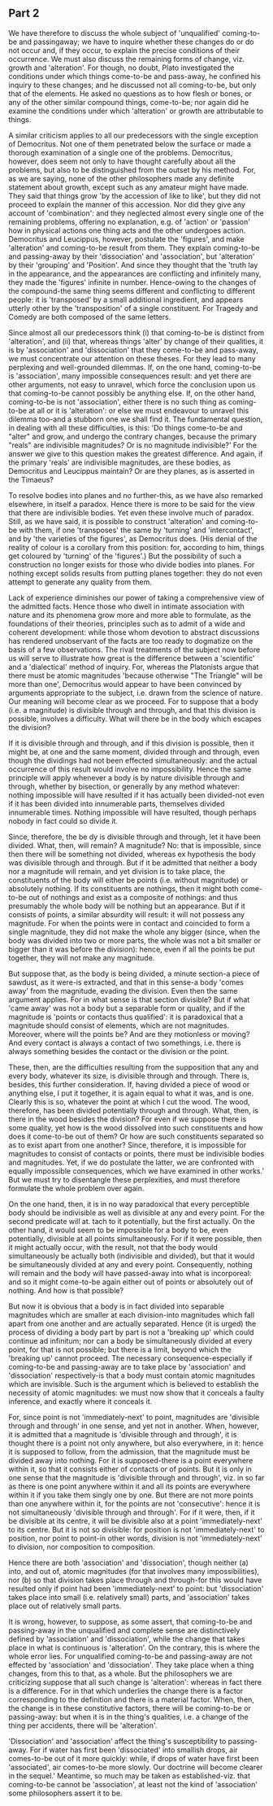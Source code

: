 ## Part 2

We have therefore to discuss the whole subject of 'unqualified' coming-to-be and passingaway; we have to inquire whether these changes do or do not occur and, if they occur, to explain the precise conditions of their occurrence.
We must also discuss the remaining forms of change, viz.
growth and 'alteration'.
For though, no doubt, Plato investigated the conditions under which things come-to-be and pass-away, he confined his inquiry to these changes; and he discussed not all coming-to-be, but only that of the elements.
He asked no questions as to how flesh or bones, or any of the other similar compound things, come-to-be; nor again did he examine the conditions under which 'alteration' or growth are attributable to things.

A similar criticism applies to all our predecessors with the single exception of Democritus.
Not one of them penetrated below the surface or made a thorough examination of a single one of the problems.
Democritus, however, does seem not only to have thought carefully about all the problems, but also to be distinguished from the outset by his method.
For, as we are saying, none of the other philosophers made any definite statement about growth, except such as any amateur might have made.
They said that things grow 'by the accession of like to like', but they did not proceed to explain the manner of this accession.
Nor did they give any account of 'combination': and they neglected almost every single one of the remaining problems, offering no explanation, e.g.
of 'action' or 'passion' how in physical actions one thing acts and the other undergoes action.
Democritus and Leucippus, however, postulate the 'figures', and make 'alteration' and coming-to-be result from them.
They explain coming-to-be and passing-away by their 'dissociation' and 'association', but 'alteration' by their 'grouping' and 'Position'.
And since they thought that the 'truth lay in the appearance, and the appearances are conflicting and infinitely many, they made the 'figures' infinite in number.
Hence-owing to the changes of the compound-the same thing seems different and conflicting to different people: it is 'transposed' by a small additional ingredient, and appears utterly other by the 'transposition' of a single constituent.
For Tragedy and Comedy are both composed of the same letters.

Since almost all our predecessors think (i) that coming-to-be is distinct from 'alteration', and (ii) that, whereas things 'alter' by change of their qualities, it is by 'association' and 'dissociation' that they come-to-be and pass-away, we must concentrate our attention on these theses.
For they lead to many perplexing and well-grounded dilemmas.
If, on the one hand, coming-to-be is 'association', many impossible consequences result: and yet there are other arguments, not easy to unravel, which force the conclusion upon us that coming-to-be cannot possibly be anything else.
If, on the other hand, coming-to-be is not 'association', either there is no such thing as coming-to-be at all or it is 'alteration': or else we must endeavour to unravel this dilemma too-and a stubborn one we shall find it.
The fundamental question, in dealing with all these difficulties, is this: 'Do things come-to-be and "alter" and grow, and undergo the contrary changes, because the primary "reals" are indivisible magnitudes?
Or is no magnitude indivisible?'
For the answer we give to this question makes the greatest difference.
And again, if the primary 'reals' are indivisible magnitudes, are these bodies, as Democritus and Leucippus maintain?
Or are they planes, as is asserted in the Timaeus?

To resolve bodies into planes and no further-this, as we have also remarked elsewhere, in itself a paradox.
Hence there is more to be said for the view that there are indivisible bodies.
Yet even these involve much of paradox.
Still, as we have said, it is possible to construct 'alteration' and coming-to-be with them, if one 'transposes' the same by 'turning' and 'intercontact', and by 'the varieties of the figures', as Democritus does.
(His denial of the reality of colour is a corollary from this position: for, according to him, things get coloured by 'turning' of the 'figures'.)
But the possibility of such a construction no longer exists for those who divide bodies into planes.
For nothing except solids results from putting planes together: they do not even attempt to generate any quality from them.

Lack of experience diminishes our power of taking a comprehensive view of the admitted facts.
Hence those who dwell in intimate association with nature and its phenomena grow more and more able to formulate, as the foundations of their theories, principles such as to admit of a wide and coherent development: while those whom devotion to abstract discussions has rendered unobservant of the facts are too ready to dogmatize on the basis of a few observations.
The rival treatments of the subject now before us will serve to illustrate how great is the difference between a 'scientific' and a 'dialectical' method of inquiry.
For, whereas the Platonists argue that there must be atomic magnitudes 'because otherwise "The Triangle" will be more than one', Democritus would appear to have been convinced by arguments appropriate to the subject, i.e.
drawn from the science of nature.
Our meaning will become clear as we proceed.
For to suppose that a body (i.e.
a magnitude) is divisible through and through, and that this division is possible, involves a difficulty.
What will there be in the body which escapes the division?

If it is divisible through and through, and if this division is possible, then it might be, at one and the same moment, divided through and through, even though the dividings had not been effected simultaneously: and the actual occurrence of this result would involve no impossibility.
Hence the same principle will apply whenever a body is by nature divisible through and through, whether by bisection, or generally by any method whatever: nothing impossible will have resulted if it has actually been divided-not even if it has been divided into innumerable parts, themselves divided innumerable times.
Nothing impossible will have resulted, though perhaps nobody in fact could so divide it.

Since, therefore, the be dy is divisible through and through, let it have been divided.
What, then, will remain?
A magnitude?
No: that is impossible, since then there will be something not divided, whereas ex hypothesis the body was divisible through and through.
But if it be admitted that neither a body nor a magnitude will remain, and yet division is to take place, the constituents of the body will either be points (i.e.
without magnitude) or absolutely nothing.
If its constituents are nothings, then it might both come-to-be out of nothings and exist as a composite of nothings: and thus presumably the whole body will be nothing but an appearance.
But if it consists of points, a similar absurdity will result: it will not possess any magnitude.
For when the points were in contact and coincided to form a single magnitude, they did not make the whole any bigger (since, when the body was divided into two or more parts, the whole was not a bit smaller or bigger than it was before the division): hence, even if all the points be put together, they will not make any magnitude.

But suppose that, as the body is being divided, a minute section-a piece of sawdust, as it were-is extracted, and that in this sense-a body 'comes away' from the magnitude, evading the division.
Even then the same argument applies.
For in what sense is that section divisible?
But if what 'came away' was not a body but a separable form or quality, and if the magnitude is 'points or contacts thus qualified': it is paradoxical that a magnitude should consist of elements, which are not magnitudes.
Moreover, where will the points be?
And are they motionless or moving?
And every contact is always a contact of two somethings, i.e.
there is always something besides the contact or the division or the point.

These, then, are the difficulties resulting from the supposition that any and every body, whatever its size, is divisible through and through.
There is, besides, this further consideration.
If, having divided a piece of wood or anything else, I put it together, it is again equal to what it was, and is one.
Clearly this is so, whatever the point at which I cut the wood.
The wood, therefore, has been divided potentially through and through.
What, then, is there in the wood besides the division?
For even if we suppose there is some quality, yet how is the wood dissolved into such constituents and how does it come-to-be out of them?
Or how are such constituents separated so as to exist apart from one another?
Since, therefore, it is impossible for magnitudes to consist of contacts or points, there must be indivisible bodies and magnitudes.
Yet, if we do postulate the latter, we are confronted with equally impossible consequences, which we have examined in other works.'
But we must try to disentangle these perplexities, and must therefore formulate the whole problem over again.

On the one hand, then, it is in no way paradoxical that every perceptible body should be indivisible as well as divisible at any and every point.
For the second predicate will at.
tach to it potentially, but the first actually.
On the other hand, it would seem to be impossible for a body to be, even potentially, divisible at all points simultaneously.
For if it were possible, then it might actually occur, with the result, not that the body would simultaneously be actually both (indivisible and divided), but that it would be simultaneously divided at any and every point.
Consequently, nothing will remain and the body will have passed-away into what is incorporeal: and so it might come-to-be again either out of points or absolutely out of nothing.
And how is that possible?

But now it is obvious that a body is in fact divided into separable magnitudes which are smaller at each division-into magnitudes which fall apart from one another and are actually separated.
Hence (it is urged) the process of dividing a body part by part is not a 'breaking up' which could continue ad infinitum; nor can a body be simultaneously divided at every point, for that is not possible; but there is a limit, beyond which the 'breaking up' cannot proceed.
The necessary consequence-especially if coming-to-be and passing-away are to take place by 'association' and 'dissociation' respectively-is that a body must contain atomic magnitudes which are invisible.
Such is the argument which is believed to establish the necessity of atomic magnitudes: we must now show that it conceals a faulty inference, and exactly where it conceals it.

For, since point is not 'immediately-next' to point, magnitudes are 'divisible through and through' in one sense, and yet not in another.
When, however, it is admitted that a magnitude is 'divisible through and through', it is thought there is a point not only anywhere, but also everywhere, in it: hence it is supposed to follow, from the admission, that the magnitude must be divided away into nothing.
For it is supposed-there is a point everywhere within it, so that it consists either of contacts or of points.
But it is only in one sense that the magnitude is 'divisible through and through', viz.
in so far as there is one point anywhere within it and all its points are everywhere within it if you take them singly one by one.
But there are not more points than one anywhere within it, for the points are not 'consecutive': hence it is not simultaneously 'divisible through and through'.
For if it were, then, if it be divisible at its centre, it will be divisible also at a point 'immediately-next' to its centre.
But it is not so divisible: for position is not 'immediately-next' to position, nor point to point-in other words, division is not 'immediately-next' to division, nor composition to composition.

Hence there are both 'association' and 'dissociation', though neither (a) into, and out of, atomic magnitudes (for that involves many impossibilities), nor (b) so that division takes place through and through-for this would have resulted only if point had been 'immediately-next' to point: but 'dissociation' takes place into small (i.e.
relatively small) parts, and 'association' takes place out of relatively small parts.

It is wrong, however, to suppose, as some assert, that coming-to-be and passing-away in the unqualified and complete sense are distinctively defined by 'association' and 'dissociation', while the change that takes place in what is continuous is 'alteration'.
On the contrary, this is where the whole error lies.
For unqualified coming-to-be and passing-away are not effected by 'association' and 'dissociation'.
They take place when a thing changes, from this to that, as a whole.
But the philosophers we are criticizing suppose that all such change is 'alteration': whereas in fact there is a difference.
For in that which underlies the change there is a factor corresponding to the definition and there is a material factor.
When, then, the change is in these constitutive factors, there will be coming-to-be or passing-away: but when it is in the thing's qualities, i.e.
a change of the thing per accidents, there will be 'alteration'.

'Dissociation' and 'association' affect the thing's susceptibility to passing-away.
For if water has first been 'dissociated' into smallish drops, air comes-to-be out of it more quickly: while, if drops of water have first been 'associated', air comes-to-be more slowly.
Our doctrine will become clearer in the sequel.'
Meantime, so much may be taken as established-viz.
that coming-to-be cannot be 'association', at least not the kind of 'association' some philosophers assert it to be.

